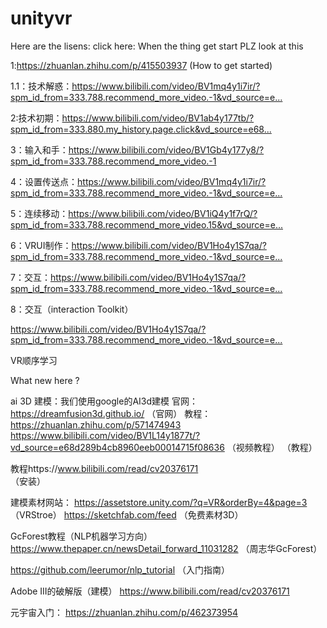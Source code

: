 # unityvr
Here are the lisens:
click here:
﻿When the thing get start PLZ look at this

﻿1:﻿https://zhuanlan.zhihu.com/p/415503937﻿ (How to get started)

﻿1.1：技术解惑：﻿https://www.bilibili.com/video/BV1mq4y1i7ir/?spm_id_from=333.788.recommend_more_video.-1&vd_source=e...﻿

﻿2:技术初期：﻿https://www.bilibili.com/video/BV1ab4y177tb/?spm_id_from=333.880.my_history.page.click&vd_source=e68...﻿

﻿3：输入和手：﻿https://www.bilibili.com/video/BV1Gb4y177y8/?spm_id_from=333.788.recommend_more_video.-1﻿

﻿4：设置传送点：﻿https://www.bilibili.com/video/BV1mq4y1i7ir/?spm_id_from=333.788.recommend_more_video.-1&vd_source=e...﻿

﻿5：连续移动：﻿https://www.bilibili.com/video/BV1iQ4y1f7rQ/?spm_id_from=333.788.recommend_more_video.15&vd_source=e...﻿

﻿6：VRUI制作：﻿https://www.bilibili.com/video/BV1Ho4y1S7qa/?spm_id_from=333.788.recommend_more_video.-1&vd_source=e...﻿

﻿7：交互：﻿https://www.bilibili.com/video/BV1Ho4y1S7qa/?spm_id_from=333.788.recommend_more_video.-1&vd_source=e...﻿

﻿8：交互﻿（interaction Toolkit）

https://www.bilibili.com/video/BV1Ho4y1S7qa/?spm_id_from=333.788.recommend_more_video.-1&vd_source=e...﻿﻿﻿﻿

VR顺序学习

What new here ?

ai 3D 建模：我们使用google的AI3d建模
官网： https://dreamfusion3d.github.io/ 
（官网）
教程： https://zhuanlan.zhihu.com/p/571474943
https://www.bilibili.com/video/BV1L14y1877t/?vd_source=e68d289b4cb8960eeb00014715f08636
（视频教程）
（教程）

教程https://www.bilibili.com/read/cv20376171  
（安装）

建模素材网站：
https://assetstore.unity.com/?q=VR&orderBy=4&page=3
（VRStroe）
https://sketchfab.com/feed
（免费素材3D）

GcForest教程（NLP机器学习方向）
https://www.thepaper.cn/newsDetail_forward_11031282  （周志华GcForest）

https://github.com/leerumor/nlp_tutorial
（入门指南）

Adobe III的破解版（建模）
https://www.bilibili.com/read/cv20376171

元宇宙入门：
https://zhuanlan.zhihu.com/p/462373954
